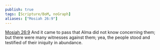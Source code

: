 ```yaml
---
publish: true
tags: [Scripture/BoM, noGraph]
aliases: ["Mosiah 26:9"]
---
```

[Mosiah 26:9](https://churchofjesuschrist.org/study/scriptures/bofm/mosiah/26?lang=eng&id=p9#p9) And it came to pass that Alma did not know concerning them; but there were many witnesses against them; yea, the people stood and testified of their iniquity in abundance.
